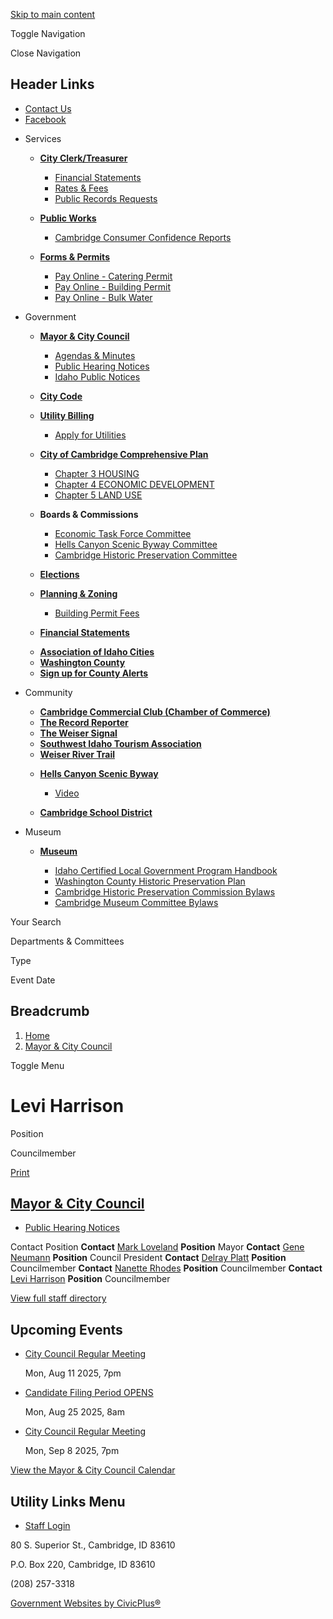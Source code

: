 [Skip to main content](https://www.cambridge.id.gov/mayor-city-council/directory-listing/levi-harrison/)

Toggle Navigation

Close Navigation

## Header Links

- [Contact Us](https://www.cambridge.id.gov/contact-us)
- [Facebook](https://www.facebook.com/cambridge.id.gov "(opens in a new window)")

<!--THE END-->

- Services
  
  - [**City Clerk/Treasurer**](https://www.cambridge.id.gov/city-clerktreasurer)
    
    - [Financial Statements](https://www.cambridge.id.gov/node/186)
    - [Rates &amp; Fees](https://www.cambridge.id.gov/media/396)
    - [Public Records Requests](https://www.cambridge.id.gov/node/346)
  
  <!--THE END-->
  
  - [**Public Works**](https://www.cambridge.id.gov/public-works)
    
    - [Cambridge Consumer Confidence Reports](https://www.cambridge.id.gov/node/416)
  
  <!--THE END-->
  
  - [**Forms &amp; Permits**](https://www.cambridge.id.gov/forms)
    
    - [Pay Online - Catering Permit](https://trafficpayment.com/SelectService.aspx?cid=1296&cname=Cambridge%2C%20ID&sid=14&sname=Idaho "(opens in a new window)")
    - [Pay Online - Building Permit](https://trafficpayment.com/SelectService.aspx?cid=1296&cname=Cambridge%2C%20ID&sid=14&sname=Idaho "(opens in a new window)")
    - [Pay Online - Bulk Water](https://trafficpayment.com/SelectService.aspx?cid=1296&cname=Cambridge%2C%20ID&sid=14&sname=Idaho "(opens in a new window)")
  
  <!--THE END-->
- Government
  
  - [**Mayor &amp; City Council**](https://www.cambridge.id.gov/mayor-city-council)
    
    - [Agendas &amp; Minutes](https://www.cambridge.id.gov/meetings)
    - [Public Hearing Notices](https://www.cambridge.id.gov/node/351)
    - [Idaho Public Notices](https://idahopublicnotices.com "(opens in a new window)")
  - [**City Code**](https://codelibrary.amlegal.com/codes/cambridgeid/latest/overview "(opens in a new window)")
  - [**Utility Billing**](https://cambridgeid.payacp.com/home "(opens in a new window)")
    
    - [Apply for Utilities](https://www.cambridge.id.gov/node/361)
  - [**City of Cambridge Comprehensive Plan**](https://www.cambridge.id.gov/node/306)
    
    - [Chapter 3 HOUSING](https://www.cambridge.id.gov/media/871)
    - [Chapter 4 ECONOMIC DEVELOPMENT](https://www.cambridge.id.gov/media/876)
    - [Chapter 5 LAND USE](https://www.cambridge.id.gov/media/886)
  
  <!--THE END-->
  
  - **Boards &amp; Commissions**
    
    - [Economic Task Force Committee](https://www.cambridge.id.gov/economic-task-force-committee)
    - [Hells Canyon Scenic Byway Committee](https://www.cambridge.id.gov/hells-canyon-scenic-byway-committee)
    - [Cambridge Historic Preservation Committee](https://www.cambridge.id.gov/cambridge-historic-preservation-committee)
  - [**Elections**](https://www.cambridge.id.gov/elections)
  - [**Planning &amp; Zoning**](https://www.cambridge.id.gov/planning-zoning)
    
    - [Building Permit Fees](https://www.cambridge.id.gov/node/301)
  - [**Financial Statements**](https://www.cambridge.id.gov/node/186)
  
  <!--THE END-->
  
  - [**Association of Idaho Cities**](https://idahocities.org/default.aspx "(opens in a new window)")
  - [**Washington County**](https://www.co.washington.id.us "(opens in a new window)")
  - [**Sign up for County Alerts**](https://public.alertsense.com/signup "(opens in a new window)")
  
  <!--THE END-->
- Community
  
  - [**Cambridge Commercial Club (Chamber of Commerce)**](https://cambridgeidaho.com "(opens in a new window)")
  - [**The Record Reporter**](https://www.therecordreporter.com "(opens in a new window)")
  
  <!--THE END-->
  
  - [**The Weiser Signal**](https://signalamerican.com "(opens in a new window)")
  - [**Southwest Idaho Tourism Association**](https://www.visitsouthwestidaho.org "(opens in a new window)")
  - [**Weiser River Trail**](https://weiserrivertrail.org "(opens in a new window)")
  
  <!--THE END-->
  
  - [**Hells Canyon Scenic Byway**](https://www.visitsouthwestidaho.org/hells-canyon-scenic-byway "(opens in a new window)")
    
    - [Video](https://visitidaho.org/things-to-do/hiking-backpacking/hells-canyon-scenic-byway "(opens in a new window)")
  - [**Cambridge School District**](https://www.cambridge432.org "(opens in a new window)")
  
  <!--THE END-->
- Museum
  
  - [**Museum**](https://www.cambridge.id.gov/museum)
    
    - [Idaho Certified Local Government Program Handbook](https://history.idaho.gov/wp-content/uploads/2018/07/Idaho_CLG_Handbook_2022.pdf "(opens in a new window)")
    - [Washington County Historic Preservation Plan](https://webgis.jub.com/ProjectWebData/WeiserHistoricPlan/WCHPPFinal_PLAN.pdf "(opens in a new window)")
    - [Cambridge Historic Preservation Commission Bylaws](https://www.cambridge.id.gov/mayor-city-council/directory-listing/levi-harrison/media/861)
    - [Cambridge Museum Committee Bylaws](https://www.cambridge.id.gov)
  
  <!--THE END-->
  
  <!--THE END-->
  
  <!--THE END-->

Your Search

Departments &amp; Committees

Type

Event Date

## Breadcrumb

1. [Home](https://www.cambridge.id.gov)
2. [Mayor &amp; City Council](https://www.cambridge.id.gov/mayor-city-council)

Toggle Menu

# Levi Harrison

Position

Councilmember

[Print](https://www.cambridge.id.gov/print/pdf/node/51)

## [Mayor &amp; City Council](https://www.cambridge.id.gov/mayor-city-council)

- [Public Hearing Notices](https://www.cambridge.id.gov/mayor-city-council/page/notice-public-hearing)

Contact Position **Contact** [Mark Loveland](https://www.cambridge.id.gov/mayor-city-council/directory-listing/mark-loveland) **Position** Mayor **Contact** [Gene Neumann](https://www.cambridge.id.gov/mayor-city-council/directory-listing/gene-neumann) **Position** Council President **Contact** [Delray Platt](https://www.cambridge.id.gov/mayor-city-council/directory-listing/delray-platt) **Position** Councilmember **Contact** [Nanette Rhodes](https://www.cambridge.id.gov/mayor-city-council/directory-listing/nanette-rhodes) **Position** Councilmember **Contact** [Levi Harrison](https://www.cambridge.id.gov/mayor-city-council/directory-listing/levi-harrison) **Position** Councilmember

[View full staff directory](https://www.cambridge.id.gov/directory)

## Upcoming Events

- [City Council Regular Meeting](https://www.cambridge.id.gov/mayor-city-council/meeting/city-council-regular-meeting-18)
  
  Mon, Aug 11 2025, 7pm
- [Candidate Filing Period OPENS](https://www.cambridge.id.gov/mayor-city-council/page/candidate-filing-period-opens)
  
  Mon, Aug 25 2025, 8am
- [City Council Regular Meeting](https://www.cambridge.id.gov/mayor-city-council/meeting/city-council-regular-meeting-19)
  
  Mon, Sep 8 2025, 7pm

[View the Mayor &amp; City Council Calendar](https://www.cambridge.id.gov/calendar?boards-commissions=26)

## Utility Links Menu

- [Staff Login](https://www.cambridge.id.gov/login?destination=%2Fmayor-city-council%2Fdirectory-listing%2Flevi-harrison)

80 S. Superior St., Cambridge, ID 83610

P.O. Box 220, Cambridge, ID 83610

(208) 257-3318

[Government Websites by CivicPlus®](https://www.civicplus.com "(opens in a new window)")